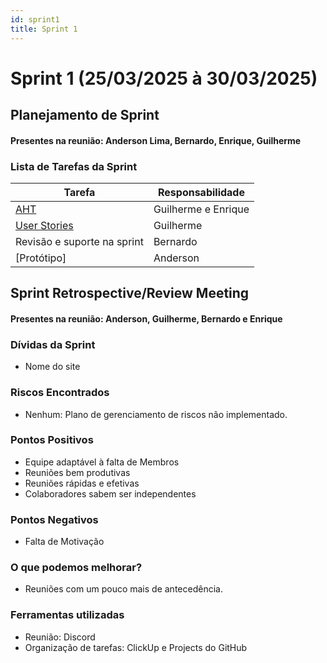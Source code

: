 ```yaml
---
id: sprint1
title: Sprint 1
---
```

# Sprint 1 (25/03/2025 à 30/03/2025)

## Planejamento de Sprint

#### Presentes na reunião: Anderson Lima, Bernardo, Enrique, Guilherme 

### Lista de Tarefas da Sprint

| Tarefa                                                                                       | Responsabilidade |
| -------------------------------------------------------------------------------------------- | ---------------- |
| [AHT](https://projetos-de-extensao.github.io/PFE_25.1_8001_BetoCuenca/base/aht/#)                                                                   | Guilherme e Enrique            |
| [User Stories](https://projetos-de-extensao.github.io/PFE_25.1_8001_BetoCuenca/base/userStories/)                                          | Guilherme              |
| Revisão e suporte na sprint                                                            | Bernardo             |
| [Protótipo]                                                          | Anderson            |

## Sprint Retrospective/Review Meeting

#### Presentes na reunião: Anderson, Guilherme, Bernardo e Enrique

### Dívidas da Sprint
- Nome do site

### Riscos Encontrados

- Nenhum: Plano de gerenciamento de riscos não implementado.

### Pontos Positivos

- Equipe adaptável à falta de Membros
- Reuniões bem produtivas
- Reuniões rápidas e efetivas
- Colaboradores sabem ser independentes

### Pontos Negativos

- Falta de Motivação 

### O que podemos melhorar?

- Reuniões com um pouco mais de antecedência.

### Ferramentas utilizadas

- Reunião: Discord 
- Organização de tarefas: ClickUp e Projects do GitHub
